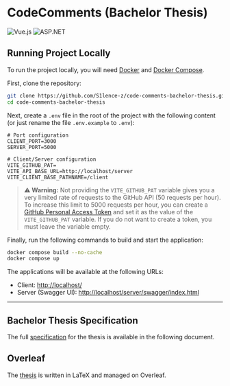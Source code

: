 # CodeComments (Bachelor Thesis)

![Vue.js](https://img.shields.io/badge/vuejs-%2335495e.svg?style=for-the-badge&logo=vuedotjs&logoColor=%234FC08D)
![ASP.NET](https://img.shields.io/badge/ASP.NET-5C2D91?style=for-the-badge&logo=.net&logoColor=white)

## Running Project Locally

To run the project locally, you will need [Docker](https://www.docker.com/products/docker-desktop/) and [Docker Compose](https://docs.docker.com/compose/).

First, clone the repository:

```bash
git clone https://github.com/S1lence-z/code-comments-bachelor-thesis.git
cd code-comments-bachelor-thesis
```

Next, create a `.env` file in the root of the project with the following content (or just rename the file `.env.example` to `.env`):

```env
# Port configuration
CLIENT_PORT=3000
SERVER_PORT=5000

# Client/Server configuration
VITE_GITHUB_PAT=
VITE_API_BASE_URL=http://localhost/server
VITE_CLIENT_BASE_PATHNAME=/client
```

> **⚠️ Warning:** Not providing the `VITE_GITHUB_PAT` variable gives you a very limited rate of requests to the GitHub API (50 requests per hour). To increase this limit to 5000 requests per hour, you can create a [GitHub Personal Access Token](https://docs.github.com/en/authentication/keeping-your-account-and-data-secure/creating-a-personal-access-token) and set it as the value of the `VITE_GITHUB_PAT` variable. If you do not want to create a token, you must leave the variable empty.

Finally, run the following commands to build and start the application:

```bash
docker compose build --no-cache
docker compose up
```

The applications will be available at the following URLs:

-   Client: [http://localhost/](http://localhost/)
-   Server (Swagger UI): [http://localhost/server/swagger/index.html](http://localhost/server/swagger/index.html)

---

## Bachelor Thesis Specification

The full [specification](./docs/Specification.md) for the thesis is available in the following document.

## Overleaf

The [thesis](https://www.overleaf.com/project/679d4155c4e6d540df8ca774) is written in LaTeX and managed on Overleaf.
